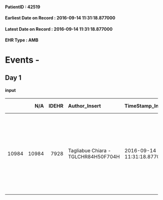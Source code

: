
#### PatientID : 42519
#### Earliest Date on Record : 2016-09-14 11:31:18.877000
#### Latest Date on Record : 2016-09-14 11:31:18.877000
#### EHR Type : AMB

# Events - 

## Day 1

#### input
|       |    N/A |   IDEHR | Author_Insert                       | TimeStamp_Insert           | EHRType   |   PatientID |   IDDigitalSignDocument | persone_vicine   |   Unnamed: 0_x.1 |   IDANAMNESI_SOCIALE | Patient   | FamigliaAltro   | Paziente_T   | FamigliaAltro_T   |   Non_Rilevabile_x.1 | Note_Non_Rilevabile_x.1   | opt_Problemi   | chk_contr_sintomi   | chk_competenza                                 | opt_paziente_a   | opt_famiglia_a   | opt_adeguatezza   | ds_note_ad                                                                                               | opt_paziente_solo   | ds_note_con                                        | opt_presente_assente   | Presenza_minori   | Caregiver_principale   | opt_capacita     | ds_familiari_coinv                       | opt_necessario   | opt_presente   | opt_risorse_ec   | opt_paziente_psi   | opt_Ins_vol   | ds_note_prio                                                                                                                                                                    | opt_esenzione   | opt_inv_civile            |   ds_codice_es | Needs               | Domestic partnership   | Fragility   | opt_disponibilita_f   | opt_indennita_acc         | opt_legge                 | opt_famiglia_psi   | opt_disponibilit_paz   |
|------:|-------:|--------:|:------------------------------------|:---------------------------|:----------|------------:|------------------------:|:-----------------|-----------------:|---------------------:|:----------|:----------------|:-------------|:------------------|---------------------:|:--------------------------|:---------------|:--------------------|:-----------------------------------------------|:-----------------|:-----------------|:------------------|:---------------------------------------------------------------------------------------------------------|:--------------------|:---------------------------------------------------|:-----------------------|:------------------|:-----------------------|:-----------------|:-----------------------------------------|:-----------------|:---------------|:-----------------|:-------------------|:--------------|:--------------------------------------------------------------------------------------------------------------------------------------------------------------------------------|:----------------|:--------------------------|---------------:|:--------------------|:-----------------------|:------------|:----------------------|:--------------------------|:--------------------------|:-------------------|:-----------------------|
| 10984 |  10984 |    7928 | Tagliabue Chiara - TGLCHR84H50F704H | 2016-09-14 11:31:18.877000 | AMB       |       42519 |                  492419 | N/A              |             4153 |                 2692 | No#0      | Si#1            | No#0         | Si#1              |                    0 | NR                        | Si#1           | controllo sintomi#0 | competenza/capacit√† assistenziale caregiver#0 | Indefinite#2     | Congruenti#1     | Da valutare#2     | La figlia sta gestendo l'assistenza ma √® preoccupata per la presenza al domicilio di suo figlio di 4 aa | No#0                | Vive con la figlia Alessandra e il nipote di 4 aa. | Presente#1             | Si#1              | daughter               | Incrementabile#1 | Alcuni amici e parenti sono di supporto. | Si#1             | Si#1           | Adeguate#1       | No#0               | No#0          | La figlia √® in difficolt√† nella gestione del rapido aggravamento clinico, chiede attivazione dell'assistenza al domicilio per supporto sintomi ma in attesa di posto hospice. | Si#1            | in fase di accertamento#2 |             48 | Clinici#0;Sociali#1 | Figli#2;Altro#4        | nessuna#0   | Si#1                  | in fase di accertamento#2 | in fase di accertamento#2 | No#0               | Si#1                   |


